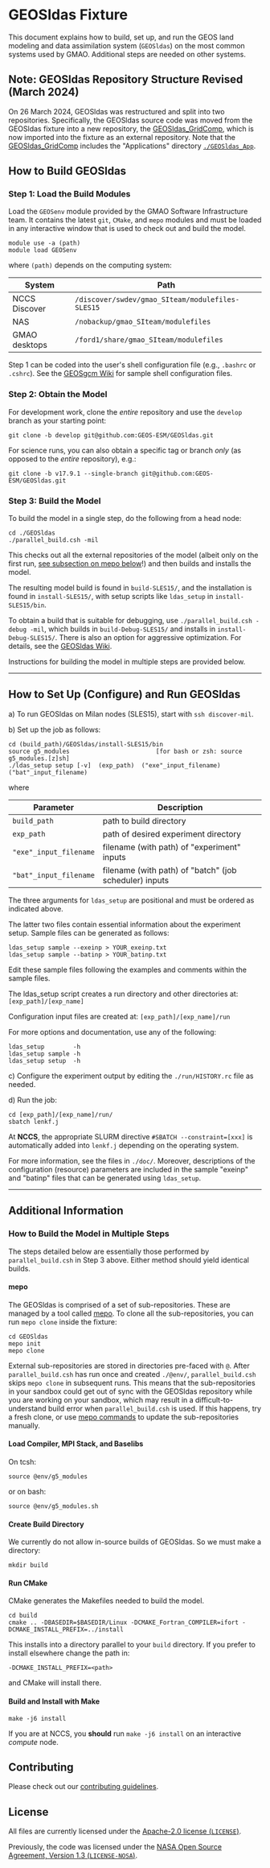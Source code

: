 # GEOSldas Fixture

This document explains how to build, set up, and run the GEOS land modeling and data assimilation system (`GEOSldas`) on the most common systems used by GMAO.  Additional steps are needed on other systems.

## Note: GEOSldas Repository Structure Revised (March 2024)

On 26 March 2024, GEOSldas was restructured and split into two repositories.  Specifically, the GEOSldas source code was moved from the GEOSldas fixture into a new repository, the [GEOSldas_GridComp](https://github.com/GEOS-ESM/GEOSldas_GridComp), which is now imported into the fixture as an external repository.  Note that the [GEOSldas_GridComp](https://github.com/GEOS-ESM/GEOSldas_GridComp) includes the "Applications" directory [`./GEOSldas_App`](https://github.com/GEOS-ESM/GEOSldas_GridComp/tree/develop/GEOSldas_App).


## How to Build GEOSldas

### Step 1: Load the Build Modules

Load the `GEOSenv` module provided by the GMAO Software Infrastructure team.  It contains the latest `git`, `CMake`, and `mepo` modules and must be loaded in any interactive window that is used to check out and build the model.

```
module use -a (path)
module load GEOSenv
```

where `(path)` depends on the computing system:

| System        | Path                                              |
| ------------- |---------------------------------------------------|
| NCCS Discover | `/discover/swdev/gmao_SIteam/modulefiles-SLES15`  |
| NAS           | `/nobackup/gmao_SIteam/modulefiles`               |
| GMAO desktops | `/ford1/share/gmao_SIteam/modulefiles`            |

Step 1 can be coded into the user's shell configuration file (e.g., `.bashrc` or `.cshrc`). See the [GEOSgcm Wiki](https://github.com/GEOS-ESM/GEOSgcm/wiki/) for sample shell configuration files.

### Step 2: Obtain the Model

For development work, clone the _entire_ repository and use the `develop` branch as your starting point:
```
git clone -b develop git@github.com:GEOS-ESM/GEOSldas.git
```
For science runs, you can also obtain a specific tag or branch _only_ (as opposed to the _entire_ repository), e.g.:
```
git clone -b v17.9.1 --single-branch git@github.com:GEOS-ESM/GEOSldas.git
```


### Step 3: Build the Model

To build the model in a single step, do the following from a head node:
```
cd ./GEOSldas
./parallel_build.csh -mil
```
This checks out all the external repositories of the model (albeit only on the first run, [see subsection on mepo below](#mepo)!) and then builds and installs the model. 

The resulting model build is found in `build-SLES15/`, and the installation is found in `install-SLES15/`, with setup scripts like `ldas_setup` in `install-SLES15/bin`.

To obtain a build that is suitable for debugging, use `./parallel_build.csh -debug -mil`, which builds in `build-Debug-SLES15/` and installs in `install-Debug-SLES15/`.  There is also an option for aggressive  optimization.  For details, see the [GEOSldas Wiki](https://github.com/GEOS-ESM/GEOSldas/wiki).

Instructions for building the model in multiple steps are provided below.

---

## How to Set Up (Configure) and Run GEOSldas


a) To run GEOSldas on Milan nodes (SLES15), start with `ssh discover-mil`.

b) Set up the job as follows:

```
cd (build_path)/GEOSldas/install-SLES15/bin
source g5_modules                        [for bash or zsh: source g5_modules.[z]sh]
./ldas_setup setup [-v]  (exp_path)  ("exe"_input_filename)  ("bat"_input_filename)
```

where

| Parameter              | Description                                              |
| -----------------------|----------------------------------------------------------|
| `build_path`           | path to build directory                                  |
| `exp_path`             | path of desired experiment directory                     |
| `"exe"_input_filename` | filename (with path) of "experiment" inputs              |
| `"bat"_input_filename` | filename (with path) of "batch" (job scheduler) inputs   |

The three arguments for `ldas_setup` are positional and must be ordered as indicated above.

The latter two files contain essential information about the experiment setup.
Sample files can be generated as follows:
```
ldas_setup sample --exeinp > YOUR_exeinp.txt
ldas_setup sample --batinp > YOUR_batinp.txt
```

Edit these sample files following the examples and comments within the sample files.

The ldas_setup script creates a run directory and other directories at:
`[exp_path]/[exp_name]`

Configuration input files are created at:
`[exp_path]/[exp_name]/run`

For more options and documentation, use any of the following:
```
ldas_setup        -h
ldas_setup sample -h
ldas_setup setup  -h
```

c) Configure the experiment output by editing the ```./run/HISTORY.rc``` file as needed.

d) Run the job:
```
cd [exp_path]/[exp_name]/run/
sbatch lenkf.j
```

At **NCCS**, the appropriate SLURM directive `#SBATCH --constraint=[xxx]` is automatically added into `lenkf.j` depending on the operating system.

For more information, see the files in `./doc/`. Moreover, descriptions of the configuration (resource) parameters are included in the sample "exeinp" and "batinp" files that can be generated using `ldas_setup`.



-----------------------------------------------------------------------------------

## Additional Information

### How to Build the Model in Multiple Steps

The steps detailed below are essentially those performed by `parallel_build.csh` in Step 3 above. Either method should yield identical builds.

#### mepo

The GEOSldas is comprised of a set of sub-repositories. These are
managed by a tool called [mepo](https://github.com/GEOS-ESM/mepo). To
clone all the sub-repositories, you can run `mepo clone` inside the fixture:
```
cd GEOSldas
mepo init
mepo clone
```
External sub-repositories are stored in directories pre-faced with `@`. After `parallel_build.csh` has run once and created `./@env/`, `parallel_build.csh` skips `mepo clone` in subsequent runs. This means that the sub-repositories in your sandbox could get out of sync with the GEOSldas repository while you are working on your sandbox, which may result in a difficult-to-understand build error when `parallel_build.csh` is used. If this happens, try a fresh clone, or use [mepo commands](https://github.com/GEOS-ESM/mepo/wiki) to update the sub-repositories manually.

#### Load Compiler, MPI Stack, and Baselibs
On tcsh:
```
source @env/g5_modules
```
or on bash:
```
source @env/g5_modules.sh
```

#### Create Build Directory
We currently do not allow in-source builds of GEOSldas. So we must make a directory:
```
mkdir build
```

#### Run CMake
CMake generates the Makefiles needed to build the model.
```
cd build
cmake .. -DBASEDIR=$BASEDIR/Linux -DCMAKE_Fortran_COMPILER=ifort -DCMAKE_INSTALL_PREFIX=../install
```
This installs into a directory parallel to your `build` directory. If you prefer to install elsewhere change the path in:
```
-DCMAKE_INSTALL_PREFIX=<path>
```
and CMake will install there.

#### Build and Install with Make
```
make -j6 install
```
If you are at NCCS, you **should** run `make -j6 install` on an interactive _compute_ node.


## Contributing

Please check out our [contributing guidelines](CONTRIBUTING.md).

## License

All files are currently licensed under the [Apache-2.0 license (`LICENSE`)](LICENSE).

Previously, the code was licensed under the [NASA Open Source Agreement, Version 1.3 (`LICENSE-NOSA`)](LICENSE-NOSA).
